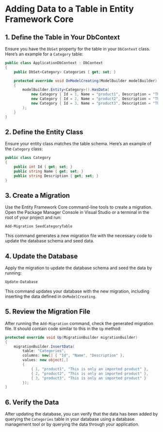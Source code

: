 
# Adding Data to a Table in Entity Framework Core

## 1. Define the Table in Your DbContext

Ensure you have the `DbSet` property for the table in your `DbContext` class. Here’s an example for a `Category` table:

```csharp
public class ApplicationDbContext : DbContext
{
    public DbSet<Category> Categories { get; set; }

    protected override void OnModelCreating(ModelBuilder modelBuilder)
    {
        modelBuilder.Entity<Category>().HasData(
            new Category { Id = 1, Name = "product1", Description = "This is only an imported product" },
            new Category { Id = 2, Name = "product2", Description = "This is only an imported product" },
            new Category { Id = 3, Name = "product3", Description = "This is only an imported product" }
        );
    }
}
```

## 2. Define the Entity Class

Ensure your entity class matches the table schema. Here’s an example of the `Category` class:

```csharp
public class Category
{
    public int Id { get; set; }
    public string Name { get; set; }
    public string Description { get; set; }
}
```

## 3. Create a Migration

Use the Entity Framework Core command-line tools to create a migration. Open the Package Manager Console in Visual Studio or a terminal in the root of your project and run:

```bash
Add-Migration SeedCategoryTable
```

This command generates a new migration file with the necessary code to update the database schema and seed data.

## 4. Update the Database

Apply the migration to update the database schema and seed the data by running:

```bash
Update-Database
```

This command updates your database with the new migration, including inserting the data defined in `OnModelCreating`.

## 5. Review the Migration File

After running the `Add-Migration` command, check the generated migration file. It should contain code similar to this in the `Up` method:

```csharp
protected override void Up(MigrationBuilder migrationBuilder)
{
    migrationBuilder.InsertData(
        table: "Categories",
        columns: new[] { "Id", "Name", "Description" },
        values: new object[,]
        {
            { 1, "product1", "This is only an imported product" },
            { 2, "product2", "This is only an imported product" },
            { 3, "product3", "This is only an imported product" }
        });
}
```

## 6. Verify the Data

After updating the database, you can verify that the data has been added by querying the `Categories` table in your database using a database management tool or by querying the data through your application.

